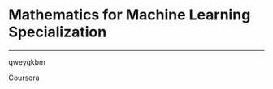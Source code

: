 # Mathematics for Machine Learning Specialization
**********************************************************************

qweygkbm

Coursera
